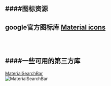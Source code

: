 ####图标资源  
----
google官方图标库 [Material icons](https://design.google.com/icons/)  
&ensp;   
---  
&ensp;  
####一些可用的第三方库   
---  
[MaterialSearchBar](https://github.com/mancj/MaterialSearchBar)  
![MaterialSearchBar](https://github.com/mancj/MaterialSearchBar/blob/master/art/preview.gif)
